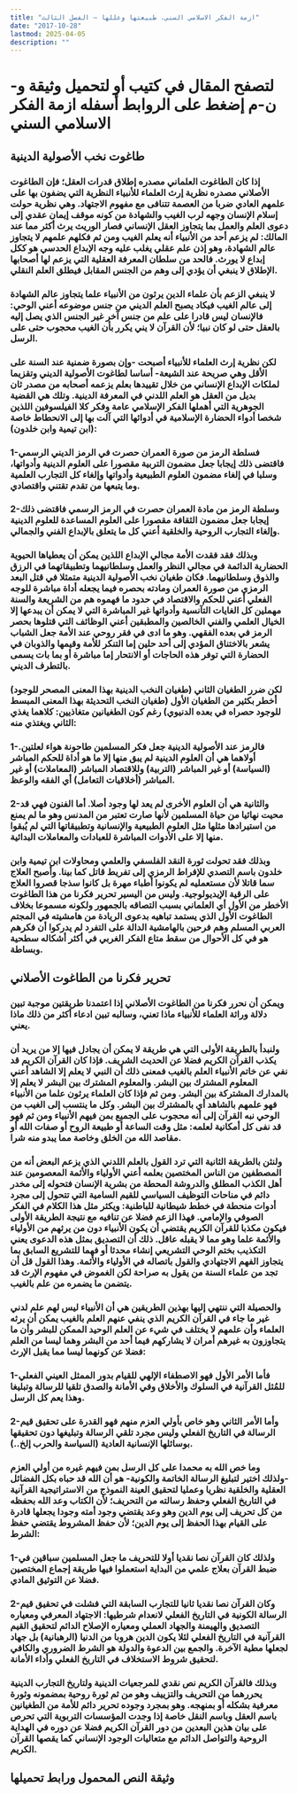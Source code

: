 ```yaml
---
title: "ازمة الفكر الاسلامي السني، طبيعتها وعللها – الفصل الثالث"
date: "2017-10-28"
lastmod: 2025-04-05
description: ""
---
```

# **لتصفح المقال في كتيب أو لتحميل وثيقة و-ن-م إضغط على الروابط أسفله** **ازمة الفكر الاسلامي السني**

## طاغوت نخب الأصولية الدينية

### إذا كان الطاغوت العلماني مصدره إطلاق قدرات العقل؛ فإن الطاغوت الأصلاني مصدره نظرية إرث العلماء للأنبياء النظرية التي يضفون بها على علمهم العادي ضربا من العصمة تتنافى مع مفهوم الاجتهاد. وهي نظرية حولت إسلام الإنسان وجهه لرب الغيب والشهادة من كونه موقف إيمان عقدي إلى دعوى العلم والعمل بما يتجاوز العقل الإنساني فصار الوريث يرث أكثر مما عند المالك: لم يزعم أحد من الأنبياء أنه يعلم الغيب ومن ثم فكلهم علمهم لا يتجاوز عالم الشهادة، وهو إذن علم عقلي يغلب عليه وجه الإبداع الحدسي هو ككل إبداع لا يورث. فالحد من سلطان المعرفة العقلية التي يزعم لها أصحابها الإطلاق لا ينبغي أن يؤدي إلى وهم من الجنس المقابل فيطلق العلم النقلي.

### لا ينبغي الزعم بأن علماء الدين يرثون من الأنبياء علما يتجاوز عالم الشهادة إلى عالم الغيب فيكاد يصبح العلم الديني من جنس موضوعه أعني الوحي: فالإنسان ليس قادرا على علم من جنس آخر غير الجنس الذي يصل إليه بالعقل حتى لو كان نبيا؛ لأن القرآن لا يني يكرر بأن الغيب محجوب حتى على الرسل.

### لكن نظرية إرث العلماء للأنبياء أصبحت -وإن بصورة ضمنية عند السنة على الأقل وهي صريحة عند الشيعة- أساسا لطاغوت الأصولية الديني وتقزيما لملكات الإبداع الإنساني من خلال تقييدها بعلم يزعمه أصحابه من مصدر ثان بديل من العقل هو العلم اللدني في المعرفة الدينية. وتلك هي القضية الجوهرية التي أهملها الفكر الإسلامي عامة وفكر كلا الفيلسوفين اللذين شخصا أدواء الحضارة الإسلامية في أدوائها التي آلت بها إلى الانحطاط خاصة (ابن تيمية وابن خلدون):

### 1-فسلطة الرمز من صورة العمران حصرت في الرمز الديني الرسمي فاقتضى ذلك إيجابا جعل مضمون التربية مقصورا على العلوم الدينية وأدواتها، وسلبا في إلغاء مضمون العلوم الطبيعية وأدواتها وإلغاء كل التجارب العلمية وما يتبعها من تقدم تقتني واقتصادي.

### 2-وسلطة الرمز من مادة العمران حصرت في الرمز الرسمي فاقتضى ذلك إيجابا جعل مضمون الثقافة مقصورا على العلوم المساعدة للعلوم الدينية وإلغاء التجارب الروحية والخلقية أعني كل ما يتعلق بالإبداع الفني والجمالي.

### وبذلك فقد فقدت الأمة مجالي الإبداع اللذين يمكن أن يعطياها الحيوية الحضارية الدائمة في مجالي النظر والعمل وسلطانيهما وتطبيقاتهما في الرزق والذوق وسلطانيهما. فكان طغيان نخب الأصولية الدينية متمثلا في قتل البعد الرمزي من صورة العمران ومادته بحصره فيما يجعله أداة مباشرة للوجه الفعلي أعني للحكم والاقتصاد في حدود ما فهموه هم من الشريعة والسنة مهملين كل الغايات التآنسية وأدواتها غير المباشرة التي لا يمكن أن يبدعها إلا الخيال العلمي والفني الخالصين والمطبقين أعني الوظائف التي قتلوها بحصر الرمز في بعده الفقهي. وهو ما ادى في فقر روحي عند الأمة جعل الشباب يشعر بالاختناق المؤدي إلى أحد حلين إما التنكر للأمة وقيمها والذوبان في الحضارة التي توفر هذه الحاجات أو الانتحار إما مباشرة أو بما بات يسمى بالتطرف الديني.

### لكن ضرر الطغيان الثاني (طغيان النخب الدينية بهذا المعنى المصحر للوجود) أخطر بكثير من الطغيان الأول (طغيان النخب التحديثة بهذا المعنى المبسط للوجود حصراه في بعده الدنيوي) رغم كون الطغيانين متغاذيين: كلاهما يغذي الثاني ويغتذي منه:

### 1-فالرمز عند الأصولية الدينية جعل فكر المسلمين طاحونة هواء لعلتين. أولاهما هي أن العلوم الدينية لم يبق منها إلا ما هو أداة للحكم المباشر (السياسة) أو غير المباشر (التربية) وللاقتصاد المباشر (المعاملات) أو غير المباشر (أخلاقيات التعامل) أي الفقه والوعظ.

### 2-والثانية هي أن العلوم الأخرى لم يعد لها وجود أصلا. أما الفنون فهي قد محيت نهائيا من حياة المسلمين لأنها صارت تعتبر من المدنس وهو ما لم يمنع من استيرادها مثلها مثل العلوم الطبيعية والإنسانية وتطبيقاتها التي لم يُبقوا منها إلا على الأدوات المباشرة للعبادات والمعاملات البدائية.

### وبذلك فقد تحولت ثورة النقد الفلسفي والعلمي ومحاولات ابن تيمية وابن خلدون باسم التصدي للإفراط الرمزي إلى تفريط قاتل كما بينا. وأصبح العلاج سما قاتلا لأن مستعمليه لم يكونوا أطباء مهرة بل كانوا سذجا قصروا العلاج على الرقية الإيديولوجية. وليس من اليسير تحرير فكرنا من هذا الطاغوت الأخطر من الأول أي العلماني بسبب التصاقه بالجمهور ولكونه مسموعا بخلاف الطاغوت الأول الذي يستمد تباهيه بدعوى الريادة من هامشيته في المجتم العربي المسلم وهم فرحين بالهامشية الدالة على التفرد لم يدركوا أن فكرهم هو في كل الأحوال من سقط متاع الفكر الغربي في أكثر أشكاله سطحية وبساطة.

## تحرير فكرنا من الطاغوت الأصلاني

### ويمكن أن نحرر فكرنا من الطاغوت الأصلاني إذا اعتمدنا طريقتين موجبة تبين دلالة وراثة العلماء للأنبياء ماذا تعني، وسالبه تبين ادعاء أكثر من ذلك ماذا يعني.

### ولنبدأ بالطريقة الأولى التي هي طريقة لا يمكن أن يجادل فيها إلا من يريد أن يكذب القرآن الكريم فضلا عن الحديث الشريف. فإذا كان القرآن الكريم قد نفي عن خاتم الأنبياء العلم بالغيب فمعنى ذلك أن النبي لا يعلم إلا الشاهد أعني المعلوم المشترك بين البشر. والمعلوم المشترك بين البشر لا يعلم إلا بالمدارك المشتركة بين البشر. ومن ثم فإذا كان العلماء يرثون علما من الأنبياء فهو علمهم بالشاهد أي بالمشترك بين البشر. وكل ما ينتسب إلى الغيب من الوحي نبه القرآن إلى أنه محجوب على الجميع بمن فيهم الأنبياء ومن ثم فهو قد نفى كل أمكانية لعلمه: مثل وقت الساعة أو طبيعة الروح أو صفات الله أو مقاصد الله من الخلق وخاصة مما يبدو منه شرا.

### ولنثن بالطريقة الثانية التي ترد القول بالعلم اللدني الذي يزعم البعض أنه من المصطفين من الناس المختصين بعلمه أعني الأولياء والأئمة المعصومين عند أهل الكذب المطلق والدروشة المحطة من بشرية الإنسان فتحوله إلى مخدر دائم في مناحات التوظيف السياسي للقيم السامية التي تتحول إلى مجرد أدوات منحطة في خطط شيطانية للباطنية: ويكثر مثل هذا الكلام في الفكر الصوفي والإمامي. فهذا الزعم فضلا عن تنافيه مع نتيجة الطريقة الأولى فيكون مكذبا للقرآن الكريم يقتضي أن يكون الأنبياء دون من يرثهم من الأولياء والأئمة علما وهو مما لا يقبله عاقل. ذلك أن التصديق بمثل هذه الدعوى يعني التكذيب بختم الوحي التشريعي إنشاء محدثا أو فهما للتشريع السابق بما يتجاوز الفهم الاجتهادي والقول باتصاله في الأولياء والأئمة. وهذا القول قل أن تجد من علماء السنة من يقول به صراحة لكن الغموض في مفهوم الإرث قد يتضمن ما يضمره من علم بالغيب.

### والحصيلة التي ننتهي إليها بهذين الطريقين هي أن الأنبياء ليس لهم علم لدني غير ما جاء في القرآن الكريم الذي ينفي عنهم العلم بالغيب يمكن أن يرثه العلماء وأن علمهم لا يختلف في شيء عن العلم الوحيد الممكن للبشر وأن ما يتجاوزون به غيرهم أمران لا يشاركهم فيما أحد من البشر وهما ليسا من العلم فضلا عن كونهما ليسا مما يقبل الإرث:

### 1-فأما الأمر الأول فهو الاصطفاء الإلهي للقيام بدور الممثل العيني الفعلي للمُثل القرآنية في السلوك والأخلاق وفي الأمانة والصدق تلقيا للرسالة وتبليغا وهذا يعم كل الرسل.

### 2-وأما الأمر الثاني وهو خاص بأولي العزم منهم فهو القدرة على تحقيق قيم الرسالة في التاريخ الفعلي وليس مجرد تلقي الرسالة وتبليغها دون تحقيقها بوسائلها الإنسانية العادية (السياسة والحرب إلخ..).

### وما خص الله به محمدا على كل الرسل بمن فيهم غيره من أولي العزم -ولذلك اختير لتبليغ الرسالة الخاتمة والكونية- هو أن الله قد حباه بكل الفضائل العقلية والخلقية نظريا وعمليا لتحقيق العينة النموذج من الاستراتيجية القرآنية في التاريخ الفعلي وحفظ رسالته من التحريف؛ لأن الكتاب وعد الله بحفظه من كل تحريف إلى يوم الدين وهو وعد يقتضي وجود أمته وجودا يجعلها قادرة على القيام بهذا الحفظ إلى يوم الدين؛ لأن حفظ المشروط يقتضي حفظ الشرط:

### 1-ولذلك كان القرآن نصا نقديا أولا للتحريف ما جعل المسلمين سباقين في ضبط القرآن بعلاج علمي من البداية استعملوا فيها طريقة إجماع المختصين فضلا عن التوثيق المادي.

### 2-وكان القرآن نصا نقديا ثانيا للتجارب السابقة التي فشلت في تحقيق قيم الرسالة الكونية في التاريخ الفعلي لانعدام شرطيها: الاجتهاد المعرفي ومعياره التصديق والهيمنة والجهاد العملي ومعياره الإصلاح الدائم لتحقيق القيم القرآنية في التاريخ الفعلي لئلا يكون الدين هروبا من الدنيا (الرهبانية) بل جهاد لجعلها مطية الآخرة. والجمع بين الدعوة والدولة هو الشرط الضروري والكافي لتحقيق شروط الاستخلاف في التاريخ الفعلي وأداء الأمانة.

### وبذلك فالقرآن الكريم نص نقدي للمرجعيات الدينية ولتاريخ التجارب الدينية يحررهما من التحريف والتزييف وهو من ثم ثورة روحية بمضمونه وثورة معرفية بشكله أو بمنهجه. وهو بمجرد وجوده تحرير دائم للأمة من الطغيانين باسم العقل وباسم النقل خاصة إذا وجدت المؤسسات التربوية التي تحرص على بيان هذين البعدين من دور القرآن الكريم فضلا عن دوره في الهداية الروحية والتواصل الدائم مع متعاليات الوجود الإنساني كما يقصها القرآن الكريم.

## وثيقة النص المحمول ورابط تحميلها

###
